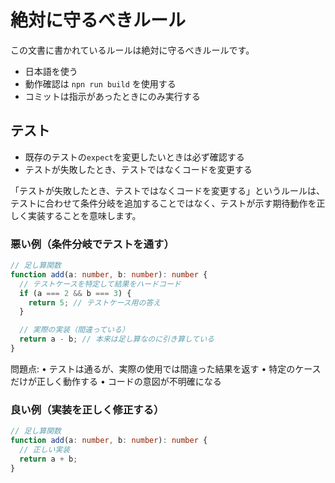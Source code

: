 # 絶対に守るべきルール

この文書に書かれているルールは絶対に守るべきルールです。

- 日本語を使う
- 動作確認は `npn run build` を使用する
- コミットは指示があったときにのみ実行する

## テスト

- 既存のテストの`expect`を変更したいときは必ず確認する
- テストが失敗したとき、テストではなくコードを変更する

「テストが失敗したとき、テストではなくコードを変更する」というルールは、テストに合わせて条件分岐を追加することではなく、テストが示す期待動作を正しく実装することを意味します。

### 悪い例（条件分岐でテストを通す）

```ts
// 足し算関数
function add(a: number, b: number): number {
  // テストケースを特定して結果をハードコード
  if (a === 2 && b === 3) {
    return 5; // テストケース用の答え
  }

  // 実際の実装（間違っている）
  return a - b; // 本来は足し算なのに引き算している
}
```

問題点:
• テストは通るが、実際の使用では間違った結果を返す
• 特定のケースだけが正しく動作する
• コードの意図が不明確になる

### 良い例（実装を正しく修正する）

```ts
// 足し算関数
function add(a: number, b: number): number {
  // 正しい実装
  return a + b;
}
```
